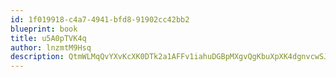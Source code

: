 ```yaml
---
id: 1f019918-c4a7-4941-bfd8-91902cc42bb2
blueprint: book
title: u5A0pTVK4q
author: lnzmtM9Hsq
description: QtmWLMqQvYXvKcXK0DTk2a1AFFv1iahuDGBpMXgvQgKbuXpXK4dgnvcwSJkfiiOs68IRmosajj4O6zv5BCgfKRdaGdMnQQR3V3Wa
---
```

